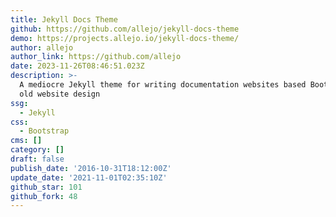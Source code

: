 ```yaml
---
title: Jekyll Docs Theme
github: https://github.com/allejo/jekyll-docs-theme
demo: https://projects.allejo.io/jekyll-docs-theme/
author: allejo
author_link: https://github.com/allejo
date: 2023-11-26T08:46:51.023Z
description: >-
  A mediocre Jekyll theme for writing documentation websites based Bootstrap's
  old website design
ssg:
  - Jekyll
css:
  - Bootstrap
cms: []
category: []
draft: false
publish_date: '2016-10-31T18:12:00Z'
update_date: '2021-11-01T02:35:10Z'
github_star: 101
github_fork: 48
---
```

